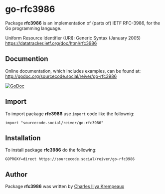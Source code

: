 # go-rfc3986

Package **rfc3986** is an implementation of (parts of) IETF RFC-3986, for the Go programming language.

Uniform Resource Identifier (URI): Generic Syntax (January 2005)  
https://datatracker.ietf.org/doc/html/rfc3986

## Documention

Online documentation, which includes examples, can be found at: http://godoc.org/sourcecode.social/reiver/go-rfc3986

[![GoDoc](https://godoc.org/sourcecode.social/reiver/go-rfc3986?status.svg)](https://godoc.org/sourcecode.social/reiver/go-rfc3986)

## Import

To import package **rfc3986** use `import` code like the follownig:
```
import "sourcecode.social/reiver/go-rfc3986"
```

## Installation

To install package **rfc3986** do the following:
```
GOPROXY=direct https://sourcecode.social/reiver/go-rfc3986
```

## Author

Package **rfc3986** was written by [Charles Iliya Krempeaux](http://changelog.ca)
